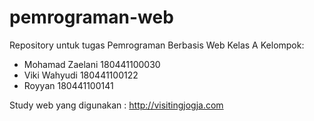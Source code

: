 # pemrograman-web
Repository untuk tugas Pemrograman Berbasis Web Kelas A
Kelompok:
- Mohamad Zaelani 180441100030
- Viki Wahyudi    180441100122
- Royyan          180441100141

Study web yang digunakan  : http://visitingjogja.com
